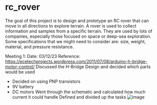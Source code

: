 # rc_rover
The goal of this project is to design and prototype an RC rover that can move in all directions to explore terrain. A rover is used to collect information and samples from a specific terrain. They are used by lots of companies, especially those focused on space or deep-sea exploration. Some specifications that we might need to consider are: size, weight, material, and pressure resistance.


Meeting 1:
Date: 03/12/23
Reference: https://ecetechprojects.wordpress.com/2011/07/08/arduino-h-bridge-motor-control/
Discussed the H-Bridge Design and decided which parts would be used
  - Decided on using PNP transistors
  - 9V battery
  - DC motors
Went through the schematic and calculated how much current it could handle
Defined and divided up the tasks
![image](https://user-images.githubusercontent.com/69320369/224601874-c5b4059b-2ab1-4c97-a3c2-f3a50a5f6dbe.png)


